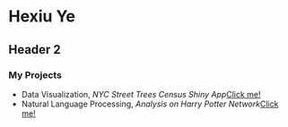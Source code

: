 
# Hexiu Ye

## Header 2

### My Projects

- Data Visualization, _NYC Street Trees Census Shiny App_[Click me!](https://hexiuye.shinyapps.io/pro1/)
- Natural Language Processing, _Analysis on Harry Potter Network_[Click me!](http://lleiou.github.io/4249FinalProject/)





